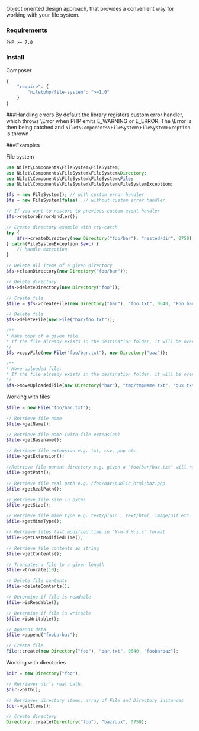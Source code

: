 Object oriented design approach, that provides a convenient way for working with your file system.

### Requirements
`PHP >= 7.0`

### Install

Composer

```javascript
{
    "require": {
        "niletphp/file-system": ">=1.0"
    }
}
```

###Handling errors
By default the library registers custom error handler, 
which throws \Error when PHP emits E_WARNING or E_ERROR. 
The \Error is then being catched and `Nilet\Components\FileSystem\FileSystemException` is thrown

###Examples

File system
```php
use Nilet\Components\FileSystem\FileSystem;
use Nilet\Components\FileSystem\FileSystem\Directory;
use Nilet\Components\FileSystem\FileSystem\File;
use Nilet\Components\FileSystem\FileSystem\FileSystemException;

$fs = new FileSystem(); // with custom error handler
$fs = new FileSystem(false); // without custom error handler

// If you want to restore to previous custom event handler
$fs->restoreErrorHandler();

// Create directory example with try-catch
try {
    $fs->createDirectory(new Directory("foo/bar"), "nested/dir", 0750);
} catch(FileSystemException $exc) {
    // handle exception
}

// Delete all items of a given directory
$fs->cleanDirectory(new Directory("foo/bar"));

// Delete directory
$fs->deleteDirectory(new Directory("foo"));

// Create file
$file = $fs->createFile(new Directory("bar"), "foo.txt", 0640, "Foo bar");

// Delete file
$fs->deleteFile(new File("bar/foo.txt"));

/**
* Make copy of a given file. 
* If the file already exists in the destination folder, it will be overwritten. 
*/
$fs->copyFile(new File("foo/bar.txt"), new Directory("baz"));

/**
* Move uploaded file. 
* If the file already exists in the destination folder, it will be overwritten.
*/
$fs->moveUploadedFile(new Directory("bar"), "tmp/tmpName.txt", "qux.txt")
```

Working with files

```php
$file = new File("foo/bar.txt");

// Retrieve file name
$file->getName();

// Retrieve file name (with file extension)
$file->getBasename();

// Retrieve file extension e.g. txt, csv, php etc.
$file->getExtension();

//Retrieve file parent directory e.g. given a "foo/bar/baz.txt" will return  "foo/bar"
$file->getPath();

// Retrieve file real path e.g. /foo/bar/public_html/baz.php
$file->getRealPath();

// Retrieve file size in bytes
$file->getSize();

// Retrieve file mime type e.g. text/plain , text/html, image/gif etc.
$file->getMimeType();

// Retrieve files last modified time in "Y-m-d H:i:s" format
$file->getLastModifiedTime();

// Retrieve file contents as string
$file->getContents();

// Truncates a file to a given length
$file->truncate(10);

// Delete file contents
$file->deleteContents();

// Determine if file is readable
$file->isReadable();

// Determine if file is writable
$file->isWritable();

// Appends data
$file->append("foobarbaz");

// Create file
File::create(new Directory("foo"), "bar.txt", 0640, "foobarbaz");
```

Working with directories
```php
$dir = new Directory("foo");

// Retrieves dir's real path.
$dir->path();

// Retrieves directory items, array of File and Directory instances
$dir->getItems();

// Create directory
Directory::create(Directory("foo"), "baz/qux", 0750);
```
